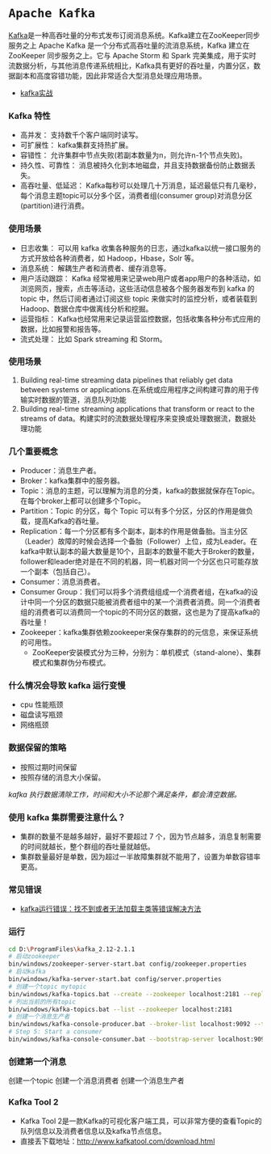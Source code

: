 # `Apache Kafka`
<!-- @author DHJT 2018-11-23 -->
[Kafka](http://kafka.apache.org/)是一种高吞吐量的分布式发布订阅消息系统。Kafka建立在ZooKeeper同步服务之上
Apache Kafka 是一个分布式高吞吐量的流消息系统，Kafka 建立在 ZooKeeper 同步服务之上。它与 Apache Storm 和 Spark 完美集成，用于实时流数据分析，与其他消息传递系统相比，Kafka具有更好的吞吐量，内置分区，数据副本和高度容错功能，因此非常适合大型消息处理应用场景。

- [kafka实战][kafka实战]

### Kafka 特性
- 高并发： 支持数千个客户端同时读写。
- 可扩展性： kafka集群支持热扩展。
- 容错性： 允许集群中节点失败(若副本数量为n，则允许n-1个节点失败)。
- 持久性、可靠性： 消息被持久化到本地磁盘，并且支持数据备份防止数据丢失。
- 高吞吐量、低延迟： Kafka每秒可以处理几十万消息，延迟最低只有几毫秒，每个消息主题topic可以分多个区，消费者组(consumer group)对消息分区(partition)进行消费。

### 使用场景
- 日志收集： 可以用 kafka 收集各种服务的日志，通过kafka以统一接口服务的方式开放给各种消费者，如 Hadoop，Hbase，Solr 等。
- 消息系统： 解耦生产者和消费者、缓存消息等。
- 用户活动跟踪： Kafka 经常被用来记录web用户或者app用户的各种活动，如浏览网页，搜索，点击等活动，这些活动信息被各个服务器发布到 kafka 的 topic 中，然后订阅者通过订阅这些 topic 来做实时的监控分析，或者装载到 Hadoop、数据仓库中做离线分析和挖掘。
- 运营指标： Kafka也经常用来记录运营监控数据，包括收集各种分布式应用的数据，比如报警和报告等。
- 流式处理： 比如 Spark streaming 和 Storm。

### 使用场景
1. Building real-time streaming data pipelines that reliably get data between systems or applications.在系统或应用程序之间构建可靠的用于传输实时数据的管道，消息队列功能
2. Building real-time streaming applications that transform or react to the streams of data。构建实时的流数据处理程序来变换或处理数据流，数据处理功能

### 几个重要概念
- Producer：消息生产者。
- Broker：kafka集群中的服务器。
- Topic：消息的主题，可以理解为消息的分类，kafka的数据就保存在Topic。在每个broker上都可以创建多个Topic。
- Partition：Topic 的分区，每个 Topic 可以有多个分区，分区的作用是做负载，提高Kafka的吞吐量。
- Replication：每一个分区都有多个副本，副本的作用是做备胎。当主分区（Leader）故障的时候会选择一个备胎（Follower）上位，成为Leader。在kafka中默认副本的最大数量是10个，且副本的数量不能大于Broker的数量，follower和leader绝对是在不同的机器，同一机器对同一个分区也只可能存放一个副本（包括自己）。
- Consumer：消息消费者。
- Consumer Group：我们可以将多个消费组组成一个消费者组，在kafka的设计中同一个分区的数据只能被消费者组中的某一个消费者消费。同一个消费者组的消费者可以消费同一个topic的不同分区的数据，这也是为了提高kafka的吞吐量！
- Zookeeper：kafka集群依赖zookeeper来保存集群的的元信息，来保证系统的可用性。
    + ZooKeeper安装模式分为三种，分别为：单机模式（stand-alone）、集群模式和集群伪分布模式。

### 什么情况会导致 kafka 运行变慢
- cpu 性能瓶颈
- 磁盘读写瓶颈
- 网络瓶颈

### 数据保留的策略
- 按照过期时间保留
- 按照存储的消息大小保留。

*kafka 执行数据清除工作，时间和大小不论那个满足条件，都会清空数据。*

### 使用 kafka 集群需要注意什么？
- 集群的数量不是越多越好，最好不要超过 7 个，因为节点越多，消息复制需要的时间就越长，整个群组的吞吐量就越低。
- 集群数量最好是单数，因为超过一半故障集群就不能用了，设置为单数容错率更高。

### 常见错误
- [kafka运行错误：找不到或者无法加载主类等错误解决方法][1]

### 运行
```sh
cd D:\ProgramFiles\kafka_2.12-2.1.1
# 启动zookeeper
bin/windows/zookeeper-server-start.bat config/zookeeper.properties
# 启动kafka
bin/windows/kafka-server-start.bat config/server.properties
# 创建一个topic mytopic
bin/windows/kafka-topics.bat --create --zookeeper localhost:2181 --replication-factor 1 --partitions 1 --topic mytopic
# 列出当前的所有topic
bin/windows/kafka-topics.bat --list --zookeeper localhost:2181
# 创建一个消息生产者
bin/windows/kafka-console-producer.bat --broker-list localhost:9092 --topic mytopic
# Step 5: Start a consumer
bin/windows/kafka-console-consumer.bat --bootstrap-server localhost:9092 --topic mytopic --from-beginning
```

### 创建第一个消息
创建一个topic
创建一个消息消费者
创建一个消息生产者

### Kafka Tool 2
- Kafka Tool 2是一款Kafka的可视化客户端工具，可以非常方便的查看Topic的队列信息以及消费者信息以及kafka节点信息。
- 直接丢下载地址：http://www.kafkatool.com/download.html



[kafka实战]: https://www.cnblogs.com/hei12138/p/7805475.html 'kafka实战'
[kafka-0.10-demo]: https://gitee.com/wsmd/kafka-0.10-demo '王思密达/kafka-0.10-demo'
[1]: https://blog.csdn.net/u010513487/article/details/79483860 'kafka运行错误：找不到或者无法加载主类等错误解决方法'
[2]: http://www.kafka.cc/ 'Kafka网站——趣谈kafka'
[3]: https://www.jianshu.com/c/0c9d83802b0c 'Spring-Kafka史上最强入门教程'